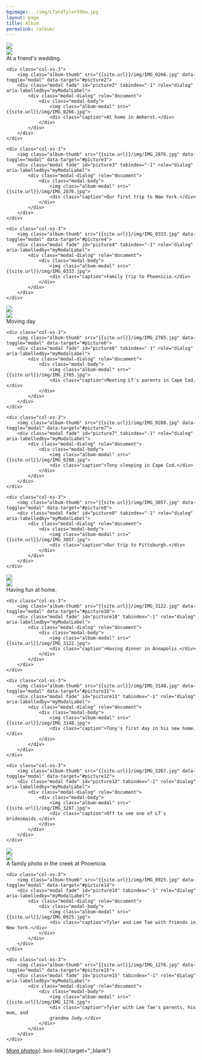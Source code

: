 ```yaml
---
bgimage: ../img/LTandTyler59bw.jpg
layout: page
title: Album
permalink: /album/
---
```


<div class="row">
    <div class="col-xs-3">
        <img class="album-thumb" src="{{site.url}}/img/IMG_0157.jpg" data-toggle="modal" data-target="#picture1">
        <div class="modal fade" id="picture1" tabindex="-1" role="dialog" aria-labelledby="myModalLabel">
            <div class="modal-dialog" role="document">
                  <div class="modal-body">
                      <img class="album-modal" src="{{site.url}}/img/IMG_0157.jpg">
                      <div class="caption">At a friend's wedding.</div>
                </div>
            </div>
        </div>
    </div>

    <div class="col-xs-3">
        <img class="album-thumb" src="{{site.url}}/img/IMG_0266.jpg" data-toggle="modal" data-target="#picture2">
        <div class="modal fade" id="picture2" tabindex="-1" role="dialog" aria-labelledby="myModalLabel">
            <div class="modal-dialog" role="document">
                <div class="modal-body">
                    <img class="album-modal" src="{{site.url}}/img/IMG_0266.jpg">
                    <div class="caption">At home in Amherst.</div>
                </div>
            </div>
        </div>
    </div>

    <div class="col-xs-3">
        <img class="album-thumb" src="{{site.url}}/img/IMG_2876.jpg" data-toggle="modal" data-target="#picture3">
        <div class="modal fade" id="picture3" tabindex="-1" role="dialog" aria-labelledby="myModalLabel">
            <div class="modal-dialog" role="document">
                <div class="modal-body">
                    <img class="album-modal" src="{{site.url}}/img/IMG_2876.jpg">
                    <div class="caption">Our first trip to New York.</div>
                </div>
            </div>
        </div>
    </div>

    <div class="col-xs-3">
        <img class="album-thumb" src="{{site.url}}/img/IMG_0333.jpg" data-toggle="modal" data-target="#picture4">
        <div class="modal fade" id="picture4" tabindex="-1" role="dialog" aria-labelledby="myModalLabel">
            <div class="modal-dialog" role="document">
                <div class="modal-body">
                    <img class="album-modal" src="{{site.url}}/img/IMG_0333.jpg">
                    <div class="caption">Family trip to Phoenicia.</div>
                </div>
            </div>
        </div>
    </div>
</div>
<div class="row">
    <div class="col-xs-3">
        <img class="album-thumb" src="{{site.url}}/img/IMG_3416.jpg" data-toggle="modal" data-target="#picture5">
        <div class="modal fade" id="picture5" tabindex="-1" role="dialog" aria-labelledby="myModalLabel">
            <div class="modal-dialog" role="document">
                <div class="modal-body">
                    <img class="album-modal" src="{{site.url}}/img/IMG_3416.jpg">
                    <div class="caption">Moving day</div>
                </div>
            </div>
        </div>
    </div>

    <div class="col-xs-3">
        <img class="album-thumb" src="{{site.url}}/img/IMG_2765.jpg" data-toggle="modal" data-target="#picture6">
        <div class="modal fade" id="picture6" tabindex="-1" role="dialog" aria-labelledby="myModalLabel">
            <div class="modal-dialog" role="document">
                <div class="modal-body">
                    <img class="album-modal" src="{{site.url}}/img/IMG_2765.jpg">
                    <div class="caption">Meeting LT's parents in Cape Cod.</div>
                </div>
            </div>
        </div>
    </div>

    <div class="col-xs-3">
        <img class="album-thumb" src="{{site.url}}/img/IMG_0288.jpg" data-toggle="modal" data-target="#picture7">
        <div class="modal fade" id="picture7" tabindex="-1" role="dialog" aria-labelledby="myModalLabel">
            <div class="modal-dialog" role="document">
                <div class="modal-body">
                    <img class="album-modal" src="{{site.url}}/img/IMG_0288.jpg">
                    <div class="caption">Tony sleeping in Cape Cod.</div>
                </div>
            </div>
        </div>
    </div>

    <div class="col-xs-3">
        <img class="album-thumb" src="{{site.url}}/img/IMG_3057.jpg" data-toggle="modal" data-target="#picture8">
        <div class="modal fade" id="picture8" tabindex="-1" role="dialog" aria-labelledby="myModalLabel">
            <div class="modal-dialog" role="document">
                <div class="modal-body">
                    <img class="album-modal" src="{{site.url}}/img/IMG_3057.jpg">
                    <div class="caption">Our trip to Pittsburgh.</div>
                </div>
            </div>
        </div>
    </div>
</div>

<div class="row">
    <div class="col-xs-3">
        <img class="album-thumb" src="{{site.url}}/img/IMG_3092.jpg" data-toggle="modal" data-target="#picture9">
        <div class="modal fade" id="picture9" tabindex="-1" role="dialog" aria-labelledby="myModalLabel">
            <div class="modal-dialog" role="document">
                <div class="modal-body">
                    <img class="album-modal" src="{{site.url}}/img/IMG_3092.jpg">
                    <div class="caption">Having fun at home.</div>
                </div>
            </div>
        </div>
    </div>

    <div class="col-xs-3">
        <img class="album-thumb" src="{{site.url}}/img/IMG_3122.jpg" data-toggle="modal" data-target="#picture10">
        <div class="modal fade" id="picture10" tabindex="-1" role="dialog" aria-labelledby="myModalLabel">
            <div class="modal-dialog" role="document">
                <div class="modal-body">
                    <img class="album-modal" src="{{site.url}}/img/IMG_3122.jpg">
                    <div class="caption">Having dinner in Annapolis.</div>
                </div>
            </div>
        </div>
    </div>

    <div class="col-xs-3">
        <img class="album-thumb" src="{{site.url}}/img/IMG_3148.jpg" data-toggle="modal" data-target="#picture11">
        <div class="modal fade" id="picture11" tabindex="-1" role="dialog" aria-labelledby="myModalLabel">
            <div class="modal-dialog" role="document">
                <div class="modal-body">
                    <img class="album-modal" src="{{site.url}}/img/IMG_3148.jpg">
                    <div class="caption">Tony's first day in his new home.</div>
                </div>
            </div>
        </div>
    </div>

    <div class="col-xs-3">
        <img class="album-thumb" src="{{site.url}}/img/IMG_3267.jpg" data-toggle="modal" data-target="#picture12">
        <div class="modal fade" id="picture12" tabindex="-1" role="dialog" aria-labelledby="myModalLabel">
            <div class="modal-dialog" role="document">
                <div class="modal-body">
                    <img class="album-modal" src="{{site.url}}/img/IMG_3267.jpg">
                    <div class="caption">Off to see one of LT's bridesmaids.</div>
                </div>
            </div>
        </div>
    </div>
</div>

<div class="row">
    <div class="col-xs-3">
        <img class="album-thumb" src="{{site.url}}/img/IMG_0426.jpg" data-toggle="modal" data-target="#picture13">
        <div class="modal fade" id="picture13" tabindex="-1" role="dialog" aria-labelledby="myModalLabel">
            <div class="modal-dialog" role="document">
                <div class="modal-body">
                    <img class="album-modal" src="{{site.url}}/img/IMG_0426.jpg">
                    <div class="caption">A family photo in the creek at Phoenicia.</div>
                </div>
            </div>
        </div>
    </div>

    <div class="col-xs-3">
        <img class="album-thumb" src="{{site.url}}/img/IMG_0925.jpg" data-toggle="modal" data-target="#picture14">
        <div class="modal fade" id="picture14" tabindex="-1" role="dialog" aria-labelledby="myModalLabel">
            <div class="modal-dialog" role="document">
                <div class="modal-body">
                    <img class="album-modal" src="{{site.url}}/img/IMG_0925.jpg">
                    <div class="caption">Tyler and Lee Tae with friends in New York.</div>
                </div>
            </div>
        </div>
    </div>

    <div class="col-xs-3">
        <img class="album-thumb" src="{{site.url}}/img/IMG_1276.jpg" data-toggle="modal" data-target="#picture15">
        <div class="modal fade" id="picture15" tabindex="-1" role="dialog" aria-labelledby="myModalLabel">
            <div class="modal-dialog" role="document">
                <div class="modal-body">
                    <img class="album-modal" src="{{site.url}}/img/IMG_1276.jpg">
                    <div class="caption">Tyler with Lee Tae's parents, his mom, and
                    grandma Judy.</div>
                </div>
            </div>
        </div>
    </div>
</div>

[More photos][blog]{:.box-link}{:target="_blank"}

[blog]: https://tandlt.wordpress.com/
